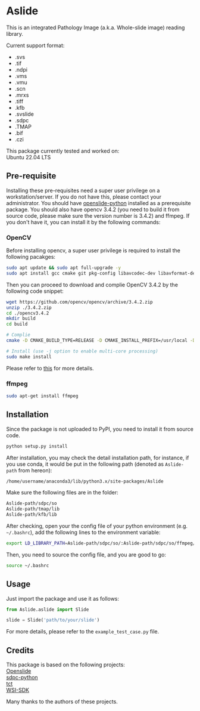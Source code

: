 # Aslide
This is an integrated Pathology Image (a.k.a. Whole-slide image) reading library.

Current support format:   
* .svs   
* .tif    
* .ndpi     
* .vms      
* .vmu     
* .scn       
* .mrxs        
* .tiff           
* .kfb          
* .svslide         
* .sdpc         
* .TMAP        
* .bif
* .czi                                  

This package currently tested and worked on:               
Ubuntu 22.04 LTS

## Pre-requisite
Installing these pre-requisites need a super user privilege on a workstation/server. If you do not have this, please contact your administrator.
You should have [openslide-python](https://pypi.org/project/openslide-python/) installed as a prerequisite package.
You should also have opencv 3.4.2 (you need to build it from source code, please make sure the version number is 3.4.2) and ffmpeg. If you don't have it, you can install it by the following commands:

### OpenCV
Before installing opencv, a super user privilege is required to install the following pacakges:

```bash
sudo apt update && sudo apt full-upgrade -y
sudo apt install gcc cmake git pkg-config libavcodec-dev libavformat-dev libswscale-dev libtbb2 libtbb-dev libjpeg-dev libpng-dev libtiff-dev libgstreamer1.0-dev libgstreamer-plugins-base1.0-dev libgstreamer-plugins-bad1.0-dev gstreamer1.0-plugins-base gstreamer1.0-plugins-good gstreamer1.0-plugins-bad gstreamer1.0-plugins-ugly gstreamer1.0-libav gstreamer1.0-tools gstreamer1.0-x gstreamer1.0-alsa gstreamer1.0-gl gstreamer1.0-gtk3 gstreamer1.0-qt5 gstreamer1.0-pulseaudio libgtk-3-dev
```

Then you can proceed to download and complie OpenCV 3.4.2 by the following code snippet:

```bash
wget https://github.com/opencv/opencv/archive/3.4.2.zip
unzip ./3.4.2.zip
cd ./opencv3.4.2  
mkdir build
cd build 

# Complie
cmake -D CMAKE_BUILD_TYPE=RELEASE -D CMAKE_INSTALL_PREFIX=/usr/local -D WITH_TBB=OFF -D BUILD_NEW_PYTHON_SUPPORT=ON -D WITH_V4L=ON -D WITH_QT=OFF -D WITH_OPENGL=ON .. 

# Install (use -j option to enable multi-core processing)
sudo make install
```

Please refer to [this](https://docs.opencv.org/3.4.2/d7/d9f/tutorial_linux_install.html) for more details.

### ffmpeg
```bash
sudo apt-get install ffmpeg
```

## Installation
Since the package is not uploaded to PyPI, you need to install it from source code.

```bash
python setup.py install
```

After installation, you may check the detail installation path, for instance, if you use conda, it would be put in the following path (denoted as `Aslide-path` from hereon):

```bash
/home/username/anaconda3/lib/python3.x/site-packages/Aslide
```

Make sure the following files are in the folder:

```bash
Aslide-path/sdpc/so
Aslide-path/tmap/lib
Aslide-path/kfb/lib
```

After checking, open your the config file of your python environment (e.g. `~/.bashrc`), add the following lines to the environment variable:

```bash
export LD_LIBRARY_PATH=Aslide-path/sdpc/so/:Aslide-path/sdpc/so/ffmpeg/:Aslide-path/kfb/lib/:Aslide-path/tmap/lib:$LD_LIBRARY_PATH
```

Then, you need to source the config file, and you are good to go:

```bash
source ~/.bashrc
```

## Usage
Just import the package and use it as follows:

```python
from Aslide.aslide import Slide

slide = Slide('path/to/your/slide')
```

For more details, please refer to the `example_test_case.py` file.

## Credits
This package is based on the following projects:       
[Openslide](https://github.com/openslide/openslide)         
[sdpc-python](https://github.com/WonderLandxD/sdpc-for-python)          
[tct](https://github.com/liyu10000/tct)       
[WSI-SDK](https://github.com/yasohasakii/WSI-SDK)

Many thanks to the authors of these projects.
